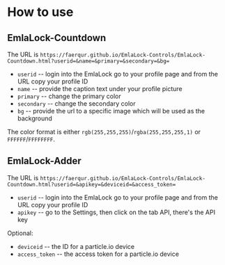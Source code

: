 # How to use

## EmlaLock-Countdown

The URL is `https://faerqur.github.io/EmlaLock-Controls/EmlaLock-Countdown.html?userid=&name=&primary=&secondary=&bg=`

* `userid` -- login into the EmlaLock go to your profile page and from the URL copy your profile ID
* `name` -- provide the caption text under your profile picture
* `primary` -- change the primary color
* `secondary` -- change the secondary color
* `bg` -- provide the url to a specific image which will be used as the background

The color format is either `rgb(255,255,255)`/`rgba(255,255,255,1)` or `FFFFFF`/`FFFFFFFF`.

## EmlaLock-Adder

The URL is `https://faerqur.github.io/EmlaLock-Controls/EmlaLock-Countdown.html?userid=&apikey=&deviceid=&access_token=`

* `userid` -- login into the EmlaLock go to your profile page and from the URL copy your profile ID
* `apikey` -- go to the Settings, then click on the tab API, there's the API key

Optional:

* `deviceid` -- the ID for a particle.io device
* `access_token` -- the access token for a particle.io device